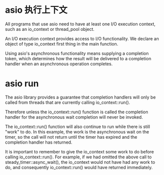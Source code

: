 
# asio 执行上下文

All programs that use asio need to have at least one I/O execution context, such as an io_context or thread_pool object. 

An I/O execution context provides access to I/O functionality. We declare an object of type io_context first thing in the main function.


Using asio's asynchronous functionality means supplying a completion token, which determines how the result will be delivered to a completion handler when an asynchronous operation completes.

# asio run

The asio library provides a guarantee that completion handlers will only be called from threads that are currently calling io_context::run(). 

Therefore unless the io_context::run() function is called the completion handler for the asynchronous wait completion will never be invoked.

The io_context::run() function will also continue to run while there is still "work" to do. In this example, the work is the asynchronous wait on the timer, so the call will not return until the timer has expired and the completion handler has returned.

It is important to remember to give the io_context some work to do before calling io_context::run(). For example, if we had omitted the above call to steady_timer::async_wait(), the io_context would not have had any work to do, and consequently io_context::run() would have returned immediately.